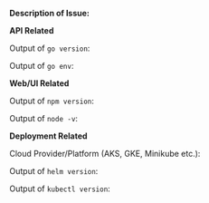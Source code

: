 __Description of Issue:__


__API Related__

Output of `go version`:

Output of `go env`:

__Web/UI Related__

Output of `npm version`:

Output of `node -v`:

__Deployment Related__

Cloud Provider/Platform (AKS, GKE, Minikube etc.):

Output of `helm version`:

Output of `kubectl version`: